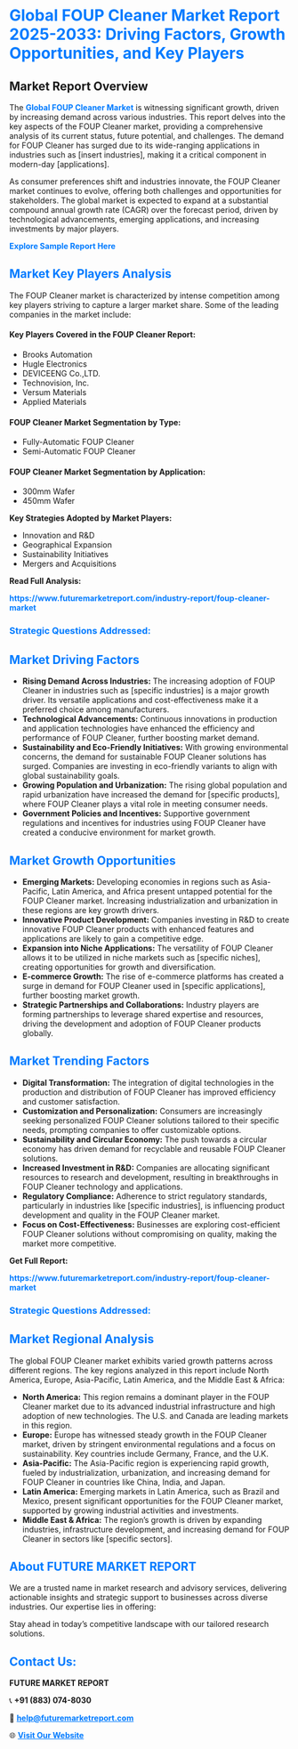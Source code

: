 <h1 style="color: #007BFF;">Global FOUP Cleaner Market Report 2025-2033: Driving Factors, Growth Opportunities, and Key Players</h1>

<section id="overview">
<h2>Market Report Overview</h2>
<p>The <a href="https://www.futuremarketreport.com/industry-report/foup-cleaner-market" style="color: #007BFF; text-decoration: none;"><strong>Global FOUP Cleaner Market</strong></a> is witnessing significant growth, driven by increasing demand across various industries. This report delves into the key aspects of the FOUP Cleaner market, providing a comprehensive analysis of its current status, future potential, and challenges. The demand for FOUP Cleaner has surged due to its wide-ranging applications in industries such as [insert industries], making it a critical component in modern-day [applications].</p>
<p>As consumer preferences shift and industries innovate, the FOUP Cleaner market continues to evolve, offering both challenges and opportunities for stakeholders. The global market is expected to expand at a substantial compound annual growth rate (CAGR) over the forecast period, driven by technological advancements, emerging applications, and increasing investments by major players.</p>
</section>

<section id="overview">
<p><a href="https://www.futuremarketreport.com/request-sample/reportId=41750" style="color: #007BFF; text-decoration: none;"><strong>Explore Sample Report Here</strong></a></p>
</section>

<section id="key-players">
<h2 style="color: #007BFF;">Market Key Players Analysis</h2>
<p>The FOUP Cleaner market is characterized by intense competition among key players striving to capture a larger market share. Some of the leading companies in the market include:</p>
<h4>Key Players Covered in the FOUP Cleaner Report:</h4>
<ul><li>Brooks Automation</li><li>Hugle Electronics</li><li>DEVICEENG Co.,LTD.</li><li>Technovision, Inc.</li><li>Versum Materials</li><li>Applied Materials</li></ul>
<h4>FOUP Cleaner Market Segmentation by Type:</h4>
<ul><li>Fully-Automatic FOUP Cleaner</li><li>Semi-Automatic FOUP Cleaner</li></ul>

<h4>FOUP Cleaner Market Segmentation by Application:</h4>
<ul><li>300mm Wafer</li><li>450mm Wafer</li></ul>
<p><strong>Key Strategies Adopted by Market Players:</strong></p>
<ul>
<li>Innovation and R&D</li>
<li>Geographical Expansion</li>
<li>Sustainability Initiatives</li>
<li>Mergers and Acquisitions</li>
</ul>
</section>

<section>
<p><strong>Read Full Analysis: </strong></p><a href="https://www.futuremarketreport.com/industry-report/foup-cleaner-market" style="color: #007BFF; text-decoration: none;"><strong>https://www.futuremarketreport.com/industry-report/foup-cleaner-market</strong></a>
<h3 style="color: #007BFF;">Strategic Questions Addressed:</h3>
</section>

<section id="driving-factors">
<h2 style="color: #007BFF;">Market Driving Factors</h2>
<ul>
<li><strong>Rising Demand Across Industries:</strong> The increasing adoption of FOUP Cleaner in industries such as [specific industries] is a major growth driver. Its versatile applications and cost-effectiveness make it a preferred choice among manufacturers.</li>
<li><strong>Technological Advancements:</strong> Continuous innovations in production and application technologies have enhanced the efficiency and performance of FOUP Cleaner, further boosting market demand.</li>
<li><strong>Sustainability and Eco-Friendly Initiatives:</strong> With growing environmental concerns, the demand for sustainable FOUP Cleaner solutions has surged. Companies are investing in eco-friendly variants to align with global sustainability goals.</li>
<li><strong>Growing Population and Urbanization:</strong> The rising global population and rapid urbanization have increased the demand for [specific products], where FOUP Cleaner plays a vital role in meeting consumer needs.</li>
<li><strong>Government Policies and Incentives:</strong> Supportive government regulations and incentives for industries using FOUP Cleaner have created a conducive environment for market growth.</li>
</ul>
</section>

<section id="growth-opportunities">
<h2 style="color: #007BFF;">Market Growth Opportunities</h2>
<ul>
<li><strong>Emerging Markets:</strong> Developing economies in regions such as Asia-Pacific, Latin America, and Africa present untapped potential for the FOUP Cleaner market. Increasing industrialization and urbanization in these regions are key growth drivers.</li>
<li><strong>Innovative Product Development:</strong> Companies investing in R&D to create innovative FOUP Cleaner products with enhanced features and applications are likely to gain a competitive edge.</li>
<li><strong>Expansion into Niche Applications:</strong> The versatility of FOUP Cleaner allows it to be utilized in niche markets such as [specific niches], creating opportunities for growth and diversification.</li>
<li><strong>E-commerce Growth:</strong> The rise of e-commerce platforms has created a surge in demand for FOUP Cleaner used in [specific applications], further boosting market growth.</li>
<li><strong>Strategic Partnerships and Collaborations:</strong> Industry players are forming partnerships to leverage shared expertise and resources, driving the development and adoption of FOUP Cleaner products globally.</li>
</ul>
</section>

<section id="trending-factors">
<h2 style="color: #007BFF;">Market Trending Factors</h2>
<ul>
<li><strong>Digital Transformation:</strong> The integration of digital technologies in the production and distribution of FOUP Cleaner has improved efficiency and customer satisfaction.</li>
<li><strong>Customization and Personalization:</strong> Consumers are increasingly seeking personalized FOUP Cleaner solutions tailored to their specific needs, prompting companies to offer customizable options.</li>
<li><strong>Sustainability and Circular Economy:</strong> The push towards a circular economy has driven demand for recyclable and reusable FOUP Cleaner solutions.</li>
<li><strong>Increased Investment in R&D:</strong> Companies are allocating significant resources to research and development, resulting in breakthroughs in FOUP Cleaner technology and applications.</li>
<li><strong>Regulatory Compliance:</strong> Adherence to strict regulatory standards, particularly in industries like [specific industries], is influencing product development and quality in the FOUP Cleaner market.</li>
<li><strong>Focus on Cost-Effectiveness:</strong> Businesses are exploring cost-efficient FOUP Cleaner solutions without compromising on quality, making the market more competitive.</li>
</ul>
</section>

<section>
<p><strong>Get Full Report: </strong></p><a href="https://www.futuremarketreport.com/industry-report/foup-cleaner-market" style="color: #007BFF; text-decoration: none;"><strong>https://www.futuremarketreport.com/industry-report/foup-cleaner-market</strong></a>
<h3 style="color: #007BFF;">Strategic Questions Addressed:</h3>
</section>


<section id="regional-analysis">
<h2 style="color: #007BFF;">Market Regional Analysis</h2>
<p>The global FOUP Cleaner market exhibits varied growth patterns across different regions. The key regions analyzed in this report include North America, Europe, Asia-Pacific, Latin America, and the Middle East & Africa:</p>
<ul>
<li><strong>North America:</strong> This region remains a dominant player in the FOUP Cleaner market due to its advanced industrial infrastructure and high adoption of new technologies. The U.S. and Canada are leading markets in this region.</li>
<li><strong>Europe:</strong> Europe has witnessed steady growth in the FOUP Cleaner market, driven by stringent environmental regulations and a focus on sustainability. Key countries include Germany, France, and the U.K.</li>
<li><strong>Asia-Pacific:</strong> The Asia-Pacific region is experiencing rapid growth, fueled by industrialization, urbanization, and increasing demand for FOUP Cleaner in countries like China, India, and Japan.</li>
<li><strong>Latin America:</strong> Emerging markets in Latin America, such as Brazil and Mexico, present significant opportunities for the FOUP Cleaner market, supported by growing industrial activities and investments.</li>
<li><strong>Middle East & Africa:</strong> The region’s growth is driven by expanding industries, infrastructure development, and increasing demand for FOUP Cleaner in sectors like [specific sectors].</li>
</ul>
</section>

<footer>
<h2 style="color: #007BFF;">About FUTURE MARKET REPORT</h2>
<p>We are a trusted name in market research and advisory services, delivering actionable insights and strategic support to businesses across diverse industries. Our expertise lies in offering:</p>

<p>Stay ahead in today’s competitive landscape with our tailored research solutions.</p>

<h2 style="color: #007BFF;">Contact Us:</h2>
<p><strong>FUTURE MARKET REPORT</strong></p>
<p>📞 <strong>+91 (883) 074-8030</strong></p>
<p>📧 <strong><a href="mailto:help@futuremarketreport.com" style="color: #007BFF;">help@futuremarketreport.com</a></strong></p>
<p>🌐 <strong><a href="https://www.futuremarketreport.com/" style="color: #007BFF;">Visit Our Website</a></strong></p>
</footer>